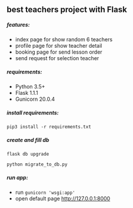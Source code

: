 ## best teachers project with Flask

##### features:
 - index page for show random 6 teachers
 - profile page for show teacher detail
 - booking page for send lesson order
 - send request for selection teacher
 
##### requirements:
 - Python 3.5+
 - Flask 1.1.1
 - Gunicorn 20.0.4

##### install requirements:
`pip3 install -r requirements.txt`

##### create and fill db 
`flask db upgrade`

`python migrate_to_db.py`

##### run app:
 - run `gunicorn 'wsgi:app'`
 - open default page http://127.0.0.1:8000

